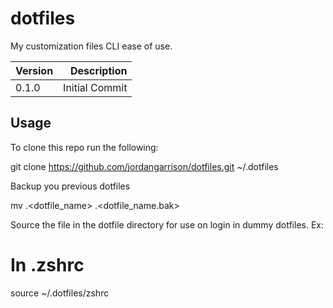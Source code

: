 # dotfiles
My customization files CLI ease of use.

| Version | Description |
| --- | ---:|
| 0.1.0 | Initial Commit |

## Usage

To clone this repo run the following:

  git clone https://github.com/jordangarrison/dotfiles.git ~/.dotfiles
  
Backup you previous dotfiles
  
  mv .<dotfile_name> .<dotfile_name.bak>
  
Source the file in the dotfile directory for use on login in dummy dotfiles. Ex:
  
  # In .zshrc
  source ~/.dotfiles/zshrc
